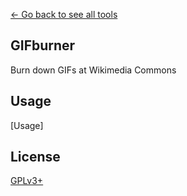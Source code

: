 [← Go back to see all tools](https://github.com/MarcoFalke/wiki-java-tools#wiki-tools)

## GIFburner
Burn down GIFs at Wikimedia Commons

## Usage
[Usage]

## License
[GPLv3+](COPYING.GPL)
